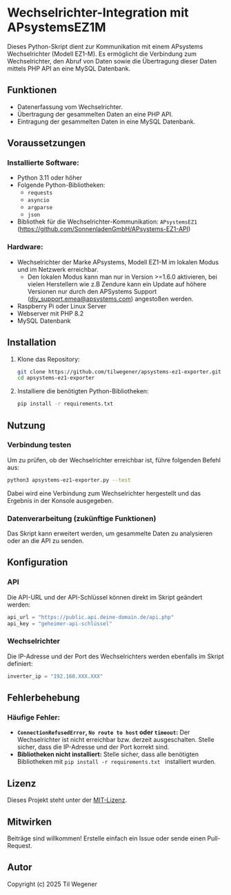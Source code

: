# Wechselrichter-Integration mit APsystemsEZ1M

Dieses Python-Skript dient zur Kommunikation mit einem APsystems Wechselrichter (Modell EZ1-M). Es ermöglicht die Verbindung zum Wechselrichter, den Abruf von Daten sowie die Übertragung dieser Daten mittels PHP API an eine MySQL Datenbank.

## Funktionen

- Datenerfassung vom Wechselrichter.
- Übertragung der gesammelten Daten an eine PHP API.
- Eintragung der gesammelten Daten in eine MySQL Datenbank.

## Voraussetzungen

### Installierte Software:
- Python 3.11 oder höher
- Folgende Python-Bibliotheken:
  - `requests`
  - `asyncio`
  - `argparse`
  - `json`
- Bibliothek für die Wechselrichter-Kommunikation: `APsystemsEZ1` (https://github.com/SonnenladenGmbH/APsystems-EZ1-API)

### Hardware:
- Wechselrichter der Marke APsystems, Modell EZ1-M im lokalen Modus und im Netzwerk erreichbar.
  - Den lokalen Modus kann man nur in Version >=1.6.0 aktivieren, bei vielen Herstellern wie z.B Zendure kann ein Update auf höhere Versionen nur durch den APSystems Support (diy_support.emea@apsystems.com) angestoßen werden.
- Raspberry Pi oder Linux Server
- Webserver mit PHP 8.2
- MySQL Datenbank

## Installation

1. Klone das Repository:
   ```bash
   git clone https://github.com/tilwegener/apsystems-ez1-exporter.git
   cd apsystems-ez1-exporter
   ```

2. Installiere die benötigten Python-Bibliotheken:
   ```bash
   pip install -r requirements.txt
   ```

## Nutzung

### Verbindung testen
Um zu prüfen, ob der Wechselrichter erreichbar ist, führe folgenden Befehl aus:
```bash
python3 apsystems-ez1-exporter.py --test
```
Dabei wird eine Verbindung zum Wechselrichter hergestellt und das Ergebnis in der Konsole ausgegeben.

### Datenverarbeitung (zukünftige Funktionen)
Das Skript kann erweitert werden, um gesammelte Daten zu analysieren oder an die API zu senden.

## Konfiguration

### API
Die API-URL und der API-Schlüssel können direkt im Skript geändert werden:
```python
api_url = "https://public.api.deine-domain.de/api.php"
api_key = "geheimer-api-schlüssel"
```

### Wechselrichter
Die IP-Adresse und der Port des Wechselrichters werden ebenfalls im Skript definiert:
```python
inverter_ip = "192.168.XXX.XXX"
```

## Fehlerbehebung

### Häufige Fehler:
- **`ConnectionRefusedError`, `No route to host` oder `timeout`:** Der Wechselrichter ist nicht erreichbar bzw. derzeit ausgeschalten. Stelle sicher, dass die IP-Adresse und der Port korrekt sind.
- **Bibliotheken nicht installiert:** Stelle sicher, dass alle benötigten Bibliotheken mit `pip install -r requirements.txt ` installiert wurden.

## Lizenz

Dieses Projekt steht unter der [MIT-Lizenz](LICENSE).

## Mitwirken

Beiträge sind willkommen! Erstelle einfach ein Issue oder sende einen Pull-Request.

## Autor

Copyright (c) 2025 Til Wegener
